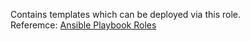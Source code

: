 Contains templates which can be deployed via this role.  
Referemce: [Ansible Playbook Roles](https://docs.ansible.com/ansible/latest/user_guide/playbooks_reuse_roles.html)